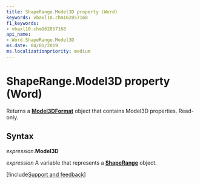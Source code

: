 ```yaml
---
title: ShapeRange.Model3D property (Word)
keywords: vbaxl10.chm162857168
f1_keywords:
- vbaxl10.chm162857168
api_name:
- Word.ShapeRange.Model3D
ms.date: 04/01/2019
ms.localizationpriority: medium
---
```



# ShapeRange.Model3D property (Word)

Returns a **[Model3DFormat](Word.Model3DFormat.md)** object that contains Model3D properties. Read-only.


## Syntax

_expression_.**Model3D**

_expression_ A variable that represents a **[ShapeRange](Word.ShapeRange.md)** object.




[!include[Support and feedback](~/includes/feedback-boilerplate.md)]